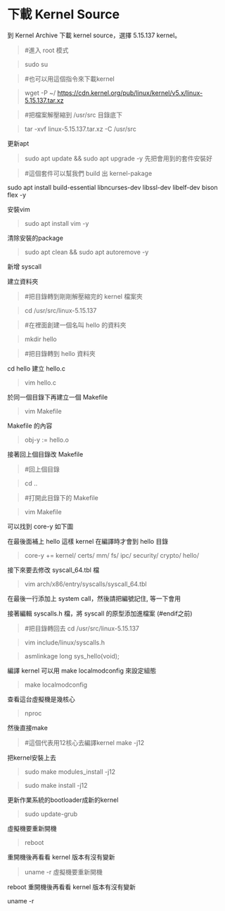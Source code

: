 # 下載 Kernel Source

到 Kernel Archive 下載 kernel source，選擇 5.15.137 kernel。

>#進入 root 模式

> sudo su

>#也可以用這個指令來下載kernel

> wget -P ~/ https://cdn.kernel.org/pub/linux/kernel/v5.x/linux-5.15.137.tar.xz

>#把檔案解壓縮到 /usr/src 目錄底下

>tar -xvf linux-5.15.137.tar.xz -C /usr/src

更新apt

>sudo apt update && sudo apt upgrade -y
先把會用到的套件安裝好

>#這個套件可以幫我們 build 出 kernel-pakage

sudo apt install build-essential libncurses-dev libssl-dev libelf-dev bison flex -y

安裝vim

>sudo apt install vim -y

清除安裝的package

>sudo apt clean && sudo apt autoremove -y

新增 syscall

建立資料夾

>#把目錄轉到剛剛解壓縮完的 kernel 檔案夾

>cd /usr/src/linux-5.15.137

>#在裡面創建一個名叫 hello 的資料夾

>mkdir hello

>#把目錄轉到 hello 資料夾

cd hello
建立 hello.c

>vim hello.c

於同一個目錄下再建立一個 Makefile

>vim Makefile

Makefile 的內容

>obj-y := hello.o

接著回上個目錄改 Makefile

>#回上個目錄

>cd ..

>#打開此目錄下的 Makefile

>vim Makefile

可以找到 core-y 如下圖


在最後面補上 hello 這樣 kernel 在編譯時才會到 hello 目錄

>core-y += kernel/ certs/ mm/ fs/ ipc/ security/ crypto/ hello/

接下來要去修改 syscall_64.tbl 檔

>vim arch/x86/entry/syscalls/syscall_64.tbl

在最後一行添加上 system call，然後請把編號記住, 等一下會用


接著編輯 syscalls.h 檔，將 syscall 的原型添加進檔案 (#endif之前)

>#把目錄轉回去
>cd /usr/src/linux-5.15.137

>vim include/linux/syscalls.h

>asmlinkage long sys_hello(void);

編譯 kernel
可以用 make localmodconfig 來設定組態

>make localmodconfig

查看這台虛擬機是幾核心

>nproc

然後直接make

>#這個代表用12核心去編譯kernel
>make -j12

把kernel安裝上去

>sudo make modules_install -j12

>sudo make install -j12

更新作業系統的bootloader成新的kernel

>sudo update-grub

虛擬機要重新開機

>reboot

重開機後再看看 kernel 版本有沒有變新

>uname -r
虛擬機要重新開機

reboot
重開機後再看看 kernel 版本有沒有變新


uname -r
